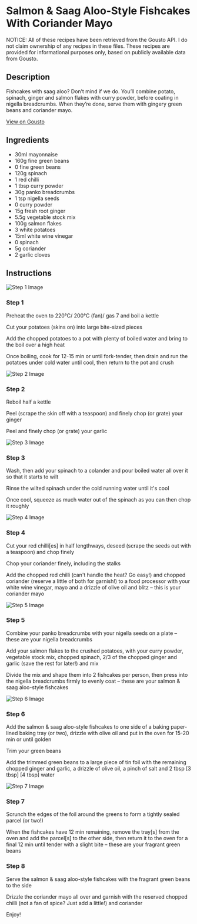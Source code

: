 # Salmon & Saag Aloo-Style Fishcakes With Coriander Mayo

NOTICE: All of these recipes have been retrieved from the Gousto API. I do not claim ownership of any recipes in these files. These recipes are provided for informational purposes only, based on publicly available data from Gousto.

## Description

Fishcakes with saag aloo? Don’t mind if we do. You’ll combine potato, spinach, ginger and salmon flakes with curry powder, before coating in nigella breadcrumbs. When they’re done, serve them with gingery green beans and coriander mayo. 

[View on Gousto](https://www.gousto.co.uk/recipes/cookbook/salmon-saag-aloo-style-fishcakes-with-chilli-coriander-mayo)

## Ingredients

- 30ml mayonnaise
- 160g fine green beans
- 0 fine green beans
- 120g spinach
- 1 red chilli
- 1 tbsp curry powder
- 30g panko breadcrumbs
- 1 tsp nigella seeds
- 0 curry powder
- 15g fresh root ginger
- 5.5g vegetable stock mix
- 100g salmon flakes
- 3 white potatoes
- 15ml white wine vinegar
- 0 spinach
- 5g coriander
- 2 garlic cloves

## Instructions

![Step 1 Image](https://production-media.gousto.co.uk/cms/recipe-step-image/Step-1-1667321816104-x200.jpg)

### Step 1

Preheat the oven to 220°C/ 200°C (fan)/ gas 7 and boil a kettle

Cut your potatoes (skins on) into large bite-sized pieces

Add the chopped potatoes to a pot with plenty of boiled water and bring to the boil over a high heat

Once boiling, cook for 12-15 min or until fork-tender, then drain and run the potatoes under cold water until cool, then return to the pot and crush

![Step 2 Image](https://production-media.gousto.co.uk/cms/recipe-step-image/Step-2-1667321820290-x200.jpg)

### Step 2

Reboil half a kettle

Peel (scrape the skin off with a teaspoon) and finely chop (or grate) your ginger

Peel and finely chop (or grate) your garlic

![Step 3 Image](https://production-media.gousto.co.uk/cms/recipe-step-image/Step-3-1667321824938-x200.jpg)

### Step 3

Wash, then add your spinach to a colander and pour boiled water all over it so that it starts to wilt

Rinse the wilted spinach under the cold running water until it's cool

Once cool, squeeze as much water out of the spinach as you can then chop it roughly

![Step 4 Image](https://production-media.gousto.co.uk/cms/recipe-step-image/Step-4-1667321830967-x200.jpg)

### Step 4

Cut your red chilli[es] in half lengthways, deseed (scrape the seeds out with a teaspoon) and chop finely

Chop your coriander finely, including the stalks

Add the chopped red chilli (can't handle the heat? Go easy!) and chopped coriander (reserve a little of both for garnish!) to a food processor with your white wine vinegar, mayo and a drizzle of olive oil and blitz – this is your coriander mayo

![Step 5 Image](https://production-media.gousto.co.uk/cms/recipe-step-image/Step-5-1667321836206-x200.jpg)

### Step 5

Combine your panko breadcrumbs with your nigella seeds on a plate – these are your nigella breadcrumbs

Add your salmon flakes to the crushed potatoes, with your curry powder, vegetable stock mix, chopped spinach, 2/3 of the chopped ginger and garlic (save the rest for later!) and mix

Divide the mix and shape them into 2 fishcakes per person, then press into the nigella breadcrumbs firmly to evenly coat – these are your salmon & saag aloo-style fishcakes

![Step 6 Image](https://production-media.gousto.co.uk/cms/recipe-step-image/Step-6-1667322295050-x200.jpg)

### Step 6

Add the salmon & saag aloo-style fishcakes to one side of a baking paper-lined baking tray (or two), drizzle with olive oil and put in the oven for 15-20 min or until golden

Trim your green beans

Add the trimmed green beans to a large piece of tin foil with the remaining chopped ginger and garlic, a drizzle of olive oil, a pinch of salt and 2 tbsp<span class="text-purple"> [3 tbsp]</span> <span class="text-danger">[4 tbsp]</span> water

![Step 7 Image](https://production-media.gousto.co.uk/cms/recipe-step-image/Step-7-1667322299551-x200.jpg)

### Step 7

Scrunch the edges of the foil around the greens to form a tightly sealed parcel (or two!)

When the fishcakes have 12 min remaining, remove the tray[s] from the oven and add the parcel[s] to the other side, then return it to the oven for a final 12 min until tender with a slight bite – these are your fragrant green beans

### Step 8

Serve the salmon & saag aloo-style fishcakes with the fragrant green beans to the side

Drizzle the coriander mayo all over and garnish with the reserved chopped chilli (not a fan of spice? Just add a little!) and coriander 

Enjoy!

